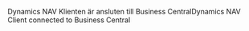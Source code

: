 <span data-ttu-id="3ae2c-101">Dynamics NAV Klienten är ansluten till Business Central</span><span class="sxs-lookup"><span data-stu-id="3ae2c-101">Dynamics NAV Client connected to Business Central</span></span>